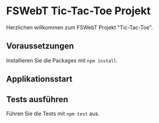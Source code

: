 # FSWebT Tic-Tac-Toe Projekt
Herzlichen willkommen zum FSWebT Projekt "Tic-Tac-Toe".

## Voraussetzungen
Installieren Sie die Packages mit `npm install`.

## Applikationsstart

## Tests ausführen
Führen Sie die Tests mit `npm test` aus.
